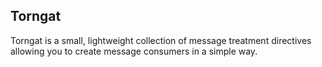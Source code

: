 ## Torngat

Torngat is a small, lightweight collection of message treatment directives allowing you to create message consumers in a simple way.
